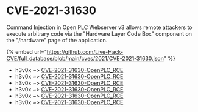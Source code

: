 # CVE-2021-31630

Command Injection in Open PLC Webserver v3 allows remote attackers to execute arbitrary code via the "Hardware Layer Code Box" component on the "/hardware" page of the application.

{% embed url="https://github.com/Live-Hack-CVE/full_database/blob/main/cves/2021/CVE-2021-31630.json" %}


* h3v0x ~> [CVE-2021-31630-OpenPLC_RCE](https://www.alice-snow.ru/2021/database/cve-2021-31630/cve-2021-31630-openplc_rce-h3v0x)
* h3v0x ~> [CVE-2021-31630-OpenPLC_RCE](https://www.alice-snow.ru/2021/database/cve-2021-31630/cve-2021-31630-openplc_rce-h3v0x)
* h3v0x ~> [CVE-2021-31630-OpenPLC_RCE](https://www.alice-snow.ru/2021/database/cve-2021-31630/cve-2021-31630-openplc_rce-h3v0x)
* h3v0x ~> [CVE-2021-31630-OpenPLC_RCE](https://www.alice-snow.ru/2021/database/cve-2021-31630/cve-2021-31630-openplc_rce-h3v0x)
* h3v0x ~> [CVE-2021-31630-OpenPLC_RCE](https://www.alice-snow.ru/2021/database/cve-2021-31630/cve-2021-31630-openplc_rce-h3v0x)
* h3v0x ~> [CVE-2021-31630-OpenPLC_RCE](https://www.alice-snow.ru/2021/database/cve-2021-31630/cve-2021-31630-openplc_rce-h3v0x)